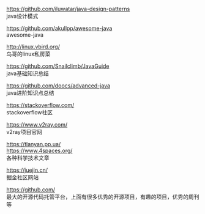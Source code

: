 <https://github.com/iluwatar/java-design-patterns>  
java设计模式

<https://github.com/akullpp/awesome-java>  
awesome-java

<http://linux.vbird.org/>  
鸟哥的linux私房菜

<https://github.com/Snailclimb/JavaGuide>  
java基础知识总结

<https://github.com/doocs/advanced-java>  
java进阶知识点总结

<https://stackoverflow.com/>  
stackoverflow社区

<https://www.v2ray.com/>  
v2ray项目官网

<https://tlanyan.pp.ua/>  
<https://www.4spaces.org/>  
各种科学技术文章

<https://juejin.cn/>  
掘金社区网站

<https://github.com/>  
最大的开源代码托管平台，上面有很多优秀的开源项目，有趣的项目，优秀的周刊等
